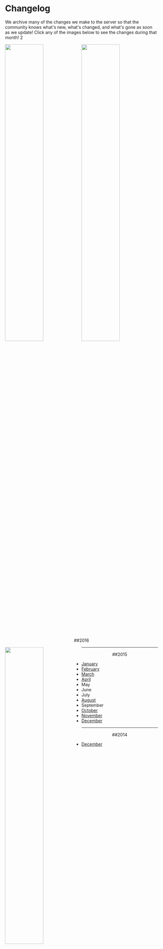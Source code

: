 ---
---
# Changelog

We archive many of the changes we make to the server so that the community knows what's new, what's changed, and what's gone as soon as we update! Click any of the images below to see the changes during that month! 2

<a href="{{site.baseurl}}/the-nether"><img class="changelog" style="float: left; max-width:464px; width: 50%;" src="{{site.baseurl}}/media/Worlds_Nether.jpg" /></a>

  <a href="{{site.baseurl}}/the-end"><img class="changelog" style="float: right; max-width:464px; width: 50%;" src="{{site.baseurl}}/media/Worlds_End.jpg" /></a>

___

<div style="text-align: center;" markdown="1">
##2016
</div>

<a href="https://docs.google.com/spreadsheets/d/10KEP6huoIN767tKY6uikXNoUYw2gwgbFl26b-TNojXA/edit?usp=sharing#gid=159036774"><img class="changelog" style="float: left; max-width:464px; width: 50%;" src="{{site.baseurl}}/media/2016_January" /></a>

___

<div style="text-align: center;" markdown="1">
##2015
</div>

* [January]({{site.baseurl}}/cl/2015/1)
* [February]({{site.baseurl}}/cl/2015/2)
* [March]({{site.baseurl}}/cl/2015/3)
* [April]({{site.baseurl}}/cl/2015/4)
* May
* June
* July
* [August]({{site.baseurl}}/cl/2015/8)
* September
* [October]({{site.baseurl}}/cl/2015/10)
* [November]({{site.baseurl}}/cl/2015/11)
* [December]({{site.baseurl}}/cl/2015/12)

___

<div style="text-align: center;" markdown="1">
##2014
</div>

* [December]({{site.baseurl}}/cl/2014/12)

